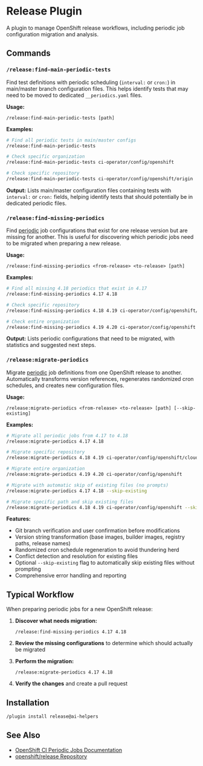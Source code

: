 # Release Plugin

A plugin to manage OpenShift release workflows, including periodic job configuration migration and analysis.

## Commands

### `/release:find-main-periodic-tests`

Find test definitions with periodic scheduling (`interval:` or `cron:`) in main/master branch configuration files. This helps identify tests that may need to be moved to dedicated `__periodics.yaml` files.

**Usage:**
```
/release:find-main-periodic-tests [path]
```

**Examples:**
```bash
# Find all periodic tests in main/master configs
/release:find-main-periodic-tests

# Check specific organization
/release:find-main-periodic-tests ci-operator/config/openshift

# Check specific repository
/release:find-main-periodic-tests ci-operator/config/openshift/origin
```

**Output:** Lists main/master configuration files containing tests with `interval:` or `cron:` fields, helping identify tests that should potentially be in dedicated periodic files.

### `/release:find-missing-periodics`

Find [periodic](https://docs.ci.openshift.org/docs/how-tos/naming-your-ci-jobs/#configuration-for-periodic-jobs) job configurations that exist for one release version but are missing for another. This is useful for discovering which periodic jobs need to be migrated when preparing a new release.

**Usage:**
```
/release:find-missing-periodics <from-release> <to-release> [path]
```

**Examples:**
```bash
# Find all missing 4.18 periodics that exist in 4.17
/release:find-missing-periodics 4.17 4.18

# Check specific repository
/release:find-missing-periodics 4.18 4.19 ci-operator/config/openshift/etcd

# Check entire organization
/release:find-missing-periodics 4.19 4.20 ci-operator/config/openshift
```

**Output:** Lists periodic configurations that need to be migrated, with statistics and suggested next steps.

### `/release:migrate-periodics`

Migrate [periodic](https://docs.ci.openshift.org/docs/how-tos/naming-your-ci-jobs/#configuration-for-periodic-jobs) job definitions from one OpenShift release to another. Automatically transforms version references, regenerates randomized cron schedules, and creates new configuration files.

**Usage:**
```
/release:migrate-periodics <from-release> <to-release> [path] [--skip-existing]
```

**Examples:**
```bash
# Migrate all periodic jobs from 4.17 to 4.18
/release:migrate-periodics 4.17 4.18

# Migrate specific repository
/release:migrate-periodics 4.18 4.19 ci-operator/config/openshift/cloud-credential-operator

# Migrate entire organization
/release:migrate-periodics 4.19 4.20 ci-operator/config/openshift

# Migrate with automatic skip of existing files (no prompts)
/release:migrate-periodics 4.17 4.18 --skip-existing

# Migrate specific path and skip existing files
/release:migrate-periodics 4.18 4.19 ci-operator/config/openshift --skip-existing
```

**Features:**
- Git branch verification and user confirmation before modifications
- Version string transformation (base images, builder images, registry paths, release names)
- Randomized cron schedule regeneration to avoid thundering herd
- Conflict detection and resolution for existing files
- Optional `--skip-existing` flag to automatically skip existing files without prompting
- Comprehensive error handling and reporting

## Typical Workflow

When preparing periodic jobs for a new OpenShift release:

1. **Discover what needs migration:**
   ```
   /release:find-missing-periodics 4.17 4.18
   ```

2. **Review the missing configurations** to determine which should actually be migrated

3. **Perform the migration:**
   ```
   /release:migrate-periodics 4.17 4.18
   ```

4. **Verify the changes** and create a pull request

## Installation

```bash
/plugin install release@ai-helpers
```

## See Also

- [OpenShift CI Periodic Jobs Documentation](https://docs.ci.openshift.org/docs/how-tos/naming-your-ci-jobs/#configuration-for-periodic-jobs)
- [openshift/release Repository](https://github.com/openshift/release)
